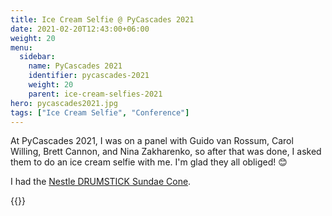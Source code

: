 ```yaml
---
title: Ice Cream Selfie @ PyCascades 2021
date: 2021-02-20T12:43:00+06:00
weight: 20
menu:
  sidebar:
    name: PyCascades 2021
    identifier: pycascades-2021
    weight: 20
    parent: ice-cream-selfies-2021
hero: pycascades2021.jpg
tags: ["Ice Cream Selfie", "Conference"]
---
```



At PyCascades 2021, I was on a panel with Guido van Rossum, Carol Willing, Brett Cannon,
and Nina Zakharenko, so after that was done, I asked them to do an ice cream selfie
with me. I'm glad they all obliged! 😊

I had the [Nestle DRUMSTICK Sundae Cone](https://www.madewithnestle.ca/drumstick).

{{<tweet user="mariatta" id="1363227773376978944">}}
